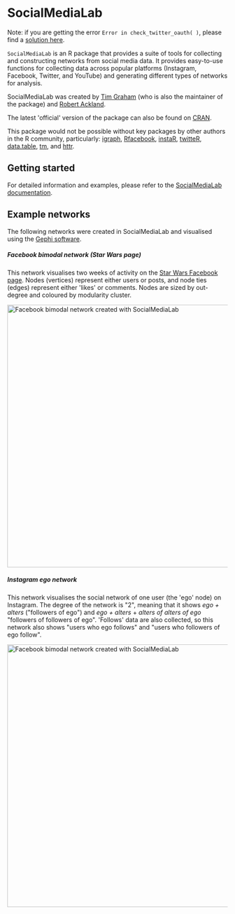 # SocialMediaLab

Note: if you are getting the error `Error in check_twitter_oauth( )`, please find a [solution here](https://github.com/geoffjentry/twitteR/issues/90).

`SocialMediaLab` is an R package that provides a suite of tools for collecting and constructing networks from social media data. It provides easy-to-use functions for collecting data across popular platforms (Instagram, Facebook, Twitter, and YouTube) and generating different types of networks for analysis.

SocialMediaLab was created by [Tim Graham](http://uq.academia.edu/TimGraham) (who is also the maintainer of the package) and [Robert Ackland](https://researchers.anu.edu.au/researchers/ackland-rj).

The latest 'official' version of the package can also be found on [CRAN](https://cran.r-project.org/web/packages/SocialMediaLab/index.html).

This package would not be possible without key packages by other authors in the R community, particularly: [igraph](https://github.com/igraph/rigraph), [Rfacebook](https://github.com/pablobarbera/Rfacebook), [instaR](https://github.com/pablobarbera/instaR), [twitteR](https://github.com/geoffjentry/twitteR), [data.table](https://github.com/Rdatatable/data.table), [tm](https://cran.r-project.org/web/packages/tm/index.html), and [httr](https://github.com/hadley/httr).

## Getting started

For detailed information and examples, please refer to the [SocialMediaLab documentation](https://github.com/voson-lab/SocialMediaLab/blob/master/SocialMediaLab.pdf).

## Example networks

The following networks were created in SocialMediaLab and visualised using the [Gephi software](http://gephi.github.io/).

##### Facebook bimodal network (Star Wars page)

This network visualises two weeks of activity on the [Star Wars Facebook page](https://www.facebook.com/StarWarsAUNZ/?brand_redir=169299103121699). Nodes (vertices) represent either users or posts, and node ties (edges) represent either 'likes' or comments. Nodes are sized by out-degree and coloured by modularity cluster.

<img src="https://raw.githubusercontent.com/voson-lab/SocialMediaLab/master/miscellaneous/exported_graph_images/Facebook_bimodal_network_socialmedialab_Star_Wars.png?token=AKw5r_WagSdf1f9L-peOJfKZZqIkMYwCks5WVRxNwA%3D%3D" alt="Facebook bimodal network created with SocialMediaLab" width="600" height="600"/>

##### Instagram ego network

This network visualises the social network of one user (the 'ego' node) on Instagram. The degree of the network is "2", meaning that it shows *ego + alters* ("followers of ego") and *ego + alters* + *alters of alters of ego* "followers of followers of ego". 'Follows' data are also collected, so this network also shows "users who ego follows" and "users who followers of ego follow".

<img src="https://raw.githubusercontent.com/voson-lab/SocialMediaLab/master/miscellaneous/exported_graph_images/Instagram_ego_network_socialmedialab_example.png?token=AKw5r99givdLgt47JH3rMaBA2ZBW9FIoks5WVTJ6wA%3D%3D" alt="Facebook bimodal network created with SocialMediaLab" width="600" height="600"/>

